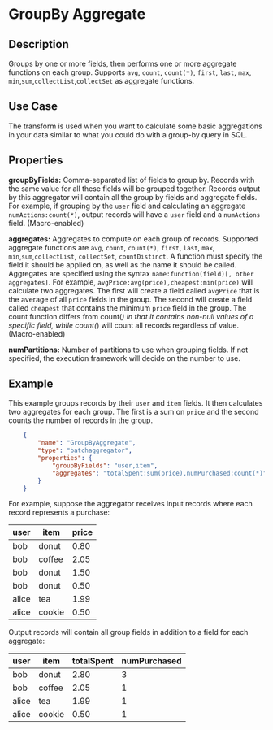 # GroupBy Aggregate


Description
-----------
Groups by one or more fields, then performs one or more aggregate functions on each group.
Supports `avg`, `count`, `count(*)`, `first`, `last`, `max`, `min`,`sum`,`collectList`,`collectSet` as aggregate functions.

Use Case
--------
The transform is used when you want to calculate some basic aggregations in your data similar
to what you could do with a group-by query in SQL.

Properties
----------
**groupByFields:** Comma-separated list of fields to group by.
Records with the same value for all these fields will be grouped together.
Records output by this aggregator will contain all the group by fields and aggregate fields.
For example, if grouping by the ``user`` field and calculating an aggregate ``numActions:count(*)``,
output records will have a ``user`` field and a ``numActions`` field. (Macro-enabled)

**aggregates:** Aggregates to compute on each group of records.
Supported aggregate functions are `avg`, `count`, `count(*)`, `first`, `last`, `max`, `min`,`sum`,`collectList`,
`collectSet`, `countDistinct`. A function must specify the field it should be applied on, as well as the name it should 
be called. Aggregates are specified using the syntax `name:function(field)[, other aggregates]`.
For example, ``avgPrice:avg(price),cheapest:min(price)`` will calculate two aggregates.
The first will create a field called ``avgPrice`` that is the average of all ``price`` fields in the group.
The second will create a field called ``cheapest`` that contains the minimum ``price`` field in the group.
The count function differs from count(*) in that it contains non-null values of a specific field,
while count(*) will count all records regardless of value. (Macro-enabled)

**numPartitions:** Number of partitions to use when grouping fields. If not specified, the execution
framework will decide on the number to use.

Example
-------
This example groups records by their ``user`` and ``item`` fields.
It then calculates two aggregates for each group. The first is a sum on ``price``
and the second counts the number of records in the group.

```json
    {
        "name": "GroupByAggregate",
        "type": "batchaggregator",
        "properties": {
            "groupByFields": "user,item",
            "aggregates": "totalSpent:sum(price),numPurchased:count(*)"
        }
    }
```

For example, suppose the aggregator receives input records where each record represents a purchase:

| user  | item   | price |
| ----- | ------ | ----- |
| bob   | donut  | 0.80  |
| bob   | coffee | 2.05  |
| bob   | donut  | 1.50  |
| bob   | donut  | 0.50  |
| alice | tea    | 1.99  |
| alice | cookie | 0.50  |

Output records will contain all group fields in addition to a field for each aggregate:

| user  | item   | totalSpent | numPurchased |
| ----- | ------ | ---------- | ------------ |
| bob   | donut  | 2.80       | 3            |
| bob   | coffee | 2.05       | 1            |
| alice | tea    | 1.99       | 1            |
| alice | cookie | 0.50       | 1            |
